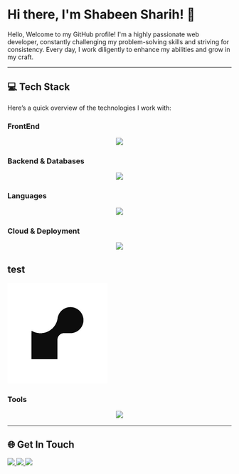 # Hi there, I'm Shabeen Sharih! 👋

Hello, Welcome to my GitHub profile! I'm a highly passionate web developer, constantly challenging my problem-solving skills and striving for consistency. Every day, I work diligently to enhance my abilities and grow in my craft.

---

## 💻 Tech Stack

Here’s a quick overview of the technologies I work with:


### FrontEnd
<p align="center">
  <img src="https://skillicons.dev/icons?i=html,css,next,react,vite,redux,tailwind,bootstrap" />
</p>

### Backend & Databases
<p align="center">
  <img src="https://skillicons.dev/icons?i=nodejs,express,firebase,mongodb,postgres,npm" />
</p>

### Languages
<p align="center">
  <img src="https://skillicons.dev/icons?i=js,ts" />
</p>

### Cloud & Deployment
<p align="center">
  <img src="https://skillicons.dev/icons?i=vercel,aws" />
</p>

## test

  ![Alt text](render_logo.png)


### Tools
<p align="center">
  <img src="https://skillicons.dev/icons?i=git,github,vscode" />
</p>

---

## 🌐 Get In Touch
<a href="https://www.linkedin.com/in/shabeen-sharih/" target="_blank">
  <img src="https://skillicons.dev/icons?i=linkedin" />
</a>
<a href="mailto:shabeensharih@gmail.com" target="_blank">
  <img src="https://skillicons.dev/icons?i=gmail" />
</a>
<a href="https://www.instagram.com/shabinsharih/" target="_blank">
  <img src="https://skillicons.dev/icons?i=instagram" />
</a>

